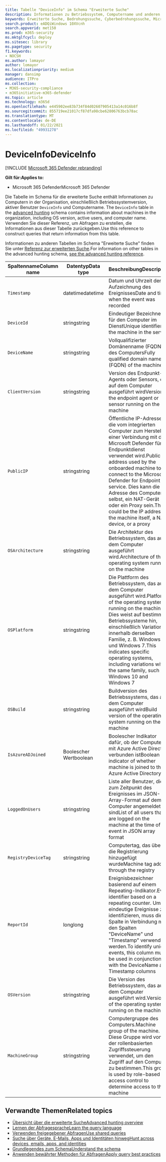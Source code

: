 ```yaml
---
title: Tabelle "DeviceInfo" im Schema "Erweiterte Suche"
description: Informationen zu Betriebssystem, Computername und anderen Computerinformationen in der Tabelle "DeviceInfo" des Schemas für die erweiterte Suche
keywords: Erweiterte Suche, Bedrohungssuche, Cyberbedrohungssuche, Microsoft Threat Protection, Microsoft 365, Mtp, m365, Suche, Abfrage, Telemetrie, Schemareferenz, Kusto, Tabelle, Spalte, Datentyp, Beschreibung, MachineInfo, DeviceInfo, Gerät, Computer, BETRIEBSSYSTEM, Plattform, Benutzer
search.product: eADQiWindows 10XVcnh
search.appverid: met150
ms.prod: m365-security
ms.mktglfcycl: deploy
ms.sitesec: library
ms.pagetype: security
f1.keywords:
- NOCSH
ms.author: lomayor
author: lomayor
ms.localizationpriority: medium
manager: dansimp
audience: ITPro
ms.collection:
- M365-security-compliance
- m365initiative-m365-defender
ms.topic: article
ms.technology: m365d
ms.openlocfilehash: e445902ee83b734f84d02607905413a14c016b8f
ms.sourcegitcommit: 855719ee21017cf87dfa98cbe62806763bcb78ac
ms.translationtype: MT
ms.contentlocale: de-DE
ms.lasthandoff: 01/22/2021
ms.locfileid: "49931278"
---
```

# <a name="deviceinfo"></a><span data-ttu-id="079f4-104">DeviceInfo</span><span class="sxs-lookup"><span data-stu-id="079f4-104">DeviceInfo</span></span>

[!INCLUDE [Microsoft 365 Defender rebranding](../includes/microsoft-defender.md)]


<span data-ttu-id="079f4-105">**Gilt für:**</span><span class="sxs-lookup"><span data-stu-id="079f4-105">**Applies to:**</span></span>
- <span data-ttu-id="079f4-106">Microsoft 365 Defender</span><span class="sxs-lookup"><span data-stu-id="079f4-106">Microsoft 365 Defender</span></span>



<span data-ttu-id="079f4-107">Die Tabelle im Schema für die erweiterte Suche enthält Informationen zu Computern in der Organisation, einschließlich Betriebssystemversion, aktiver Benutzer `DeviceInfo` und Computername. [](advanced-hunting-overview.md)</span><span class="sxs-lookup"><span data-stu-id="079f4-107">The `DeviceInfo` table in the [advanced hunting](advanced-hunting-overview.md) schema contains information about machines in the organization, including OS version, active users, and computer name.</span></span> <span data-ttu-id="079f4-108">Verwenden Sie dieser Referenz, um Abfragen zu erstellen, die Informationen aus dieser Tabelle zurückgeben.</span><span class="sxs-lookup"><span data-stu-id="079f4-108">Use this reference to construct queries that return information from this table.</span></span>

<span data-ttu-id="079f4-109">Informationen zu anderen Tabellen im Schema "Erweiterte Suche" finden Sie unter [Referenz zur erweiterten Suche](advanced-hunting-schema-tables.md).</span><span class="sxs-lookup"><span data-stu-id="079f4-109">For information on other tables in the advanced hunting schema, [see the advanced hunting reference](advanced-hunting-schema-tables.md).</span></span>

| <span data-ttu-id="079f4-110">Spaltenname</span><span class="sxs-lookup"><span data-stu-id="079f4-110">Column name</span></span> | <span data-ttu-id="079f4-111">Datentyp</span><span class="sxs-lookup"><span data-stu-id="079f4-111">Data type</span></span> | <span data-ttu-id="079f4-112">Beschreibung</span><span class="sxs-lookup"><span data-stu-id="079f4-112">Description</span></span> |
|-------------|-----------|-------------|
| `Timestamp` | <span data-ttu-id="079f4-113">datetime</span><span class="sxs-lookup"><span data-stu-id="079f4-113">datetime</span></span> | <span data-ttu-id="079f4-114">Datum und Uhrzeit der Aufzeichnung des Ereignisses</span><span class="sxs-lookup"><span data-stu-id="079f4-114">Date and time when the event was recorded</span></span> |
| `DeviceId` | <span data-ttu-id="079f4-115">string</span><span class="sxs-lookup"><span data-stu-id="079f4-115">string</span></span> | <span data-ttu-id="079f4-116">Eindeutiger Bezeichner für den Computer im Dienst</span><span class="sxs-lookup"><span data-stu-id="079f4-116">Unique identifier for the machine in the service</span></span> |
| `DeviceName` | <span data-ttu-id="079f4-117">string</span><span class="sxs-lookup"><span data-stu-id="079f4-117">string</span></span> | <span data-ttu-id="079f4-118">Vollqualifizierter Domänenname (FQDN) des Computers</span><span class="sxs-lookup"><span data-stu-id="079f4-118">Fully qualified domain name (FQDN) of the machine</span></span> |
| `ClientVersion` | <span data-ttu-id="079f4-119">string</span><span class="sxs-lookup"><span data-stu-id="079f4-119">string</span></span> | <span data-ttu-id="079f4-120">Version des Endpunkt-Agents oder Sensors, der auf dem Computer ausgeführt wird</span><span class="sxs-lookup"><span data-stu-id="079f4-120">Version of the endpoint agent or sensor running on the machine</span></span> |
| `PublicIP` | <span data-ttu-id="079f4-121">string</span><span class="sxs-lookup"><span data-stu-id="079f4-121">string</span></span> | <span data-ttu-id="079f4-122">Öffentliche IP-Adresse, die vom integrierten Computer zum Herstellen einer Verbindung mit dem Microsoft Defender für Endpunktdienst verwendet wird.</span><span class="sxs-lookup"><span data-stu-id="079f4-122">Public IP address used by the onboarded machine to connect to the Microsoft  Defender for Endpoint service.</span></span> <span data-ttu-id="079f4-123">Dies kann die IP-Adresse des Computers selbst, ein NAT-Gerät oder ein Proxy sein.</span><span class="sxs-lookup"><span data-stu-id="079f4-123">This could be the IP address of the machine itself, a NAT device, or a proxy</span></span> |
| `OSArchitecture` | <span data-ttu-id="079f4-124">string</span><span class="sxs-lookup"><span data-stu-id="079f4-124">string</span></span> | <span data-ttu-id="079f4-125">Die Architektur des Betriebssystem, das auf dem Computer ausgeführt wird.</span><span class="sxs-lookup"><span data-stu-id="079f4-125">Architecture of the operating system running on the machine</span></span> |
| `OSPlatform` | <span data-ttu-id="079f4-126">string</span><span class="sxs-lookup"><span data-stu-id="079f4-126">string</span></span> | <span data-ttu-id="079f4-127">Die Plattform des Betriebssystem, das auf dem Computer ausgeführt wird.</span><span class="sxs-lookup"><span data-stu-id="079f4-127">Platform of the operating system running on the machine.</span></span> <span data-ttu-id="079f4-128">Dies weist auf bestimmte Betriebssysteme hin, einschließlich Variationen innerhalb derselben Familie, z. B. Windows 10 und Windows 7.</span><span class="sxs-lookup"><span data-stu-id="079f4-128">This indicates specific operating systems, including variations within the same family, such as Windows 10 and Windows 7</span></span> |
| `OSBuild` | <span data-ttu-id="079f4-129">string</span><span class="sxs-lookup"><span data-stu-id="079f4-129">string</span></span> | <span data-ttu-id="079f4-130">Buildversion des Betriebssystems, das auf dem Computer ausgeführt wird</span><span class="sxs-lookup"><span data-stu-id="079f4-130">Build version of the operating system running on the machine</span></span> |
| `IsAzureADJoined` | <span data-ttu-id="079f4-131">Boolescher Wert</span><span class="sxs-lookup"><span data-stu-id="079f4-131">boolean</span></span> | <span data-ttu-id="079f4-132">Boolescher Indikator dafür, ob der Computer mit Azure Active Directory verbunden ist</span><span class="sxs-lookup"><span data-stu-id="079f4-132">Boolean indicator of whether machine is joined to the Azure Active Directory</span></span> |
| `LoggedOnUsers` | <span data-ttu-id="079f4-133">string</span><span class="sxs-lookup"><span data-stu-id="079f4-133">string</span></span> | <span data-ttu-id="079f4-134">Liste aller Benutzer, die zum Zeitpunkt des Ereignisses im JSON-Array-Format auf dem Computer angemeldet sind</span><span class="sxs-lookup"><span data-stu-id="079f4-134">List of all users that are logged on the machine at the time of the event in JSON array format</span></span> |
| `RegistryDeviceTag` | <span data-ttu-id="079f4-135">string</span><span class="sxs-lookup"><span data-stu-id="079f4-135">string</span></span> | <span data-ttu-id="079f4-136">Computertag, das über die Registrierung hinzugefügt wurde</span><span class="sxs-lookup"><span data-stu-id="079f4-136">Machine tag added through the registry</span></span> |
| `ReportId` | <span data-ttu-id="079f4-137">long</span><span class="sxs-lookup"><span data-stu-id="079f4-137">long</span></span> | <span data-ttu-id="079f4-138">Ereignisbezeichner basierend auf einem Repeating-Indikator.</span><span class="sxs-lookup"><span data-stu-id="079f4-138">Event identifier based on a repeating counter.</span></span> <span data-ttu-id="079f4-139">Um eindeutige Ereignisse zu identifizieren, muss diese Spalte in Verbindung mit den Spalten "DeviceName" und "Timestamp" verwendet werden.</span><span class="sxs-lookup"><span data-stu-id="079f4-139">To identify unique events, this column must be used in conjunction with the DeviceName and Timestamp columns</span></span> |
| `OSVersion` | <span data-ttu-id="079f4-140">string</span><span class="sxs-lookup"><span data-stu-id="079f4-140">string</span></span> | <span data-ttu-id="079f4-141">Die Version des Betriebssystem, das auf dem Computer ausgeführt wird.</span><span class="sxs-lookup"><span data-stu-id="079f4-141">Version of the operating system running on the machine</span></span> |
| `MachineGroup` | <span data-ttu-id="079f4-142">string</span><span class="sxs-lookup"><span data-stu-id="079f4-142">string</span></span> | <span data-ttu-id="079f4-143">Computergruppe des Computers.</span><span class="sxs-lookup"><span data-stu-id="079f4-143">Machine group of the machine.</span></span> <span data-ttu-id="079f4-144">Diese Gruppe wird von der rollenbasierten Zugriffssteuerung verwendet, um den Zugriff auf den Computer zu bestimmen.</span><span class="sxs-lookup"><span data-stu-id="079f4-144">This group is used by role-based access control to determine access to the machine</span></span> |

## <a name="related-topics"></a><span data-ttu-id="079f4-145">Verwandte Themen</span><span class="sxs-lookup"><span data-stu-id="079f4-145">Related topics</span></span>
- [<span data-ttu-id="079f4-146">Übersicht über die erweiterte Suche</span><span class="sxs-lookup"><span data-stu-id="079f4-146">Advanced hunting overview</span></span>](advanced-hunting-overview.md)
- [<span data-ttu-id="079f4-147">Lernen der Abfragesprache</span><span class="sxs-lookup"><span data-stu-id="079f4-147">Learn the query language</span></span>](advanced-hunting-query-language.md)
- [<span data-ttu-id="079f4-148">Verwenden freigegebener Abfragen</span><span class="sxs-lookup"><span data-stu-id="079f4-148">Use shared queries</span></span>](advanced-hunting-shared-queries.md)
- [<span data-ttu-id="079f4-149">Suche über Geräte, E-Mails, Apps und Identitäten hinweg</span><span class="sxs-lookup"><span data-stu-id="079f4-149">Hunt across devices, emails, apps, and identities</span></span>](advanced-hunting-query-emails-devices.md)
- [<span data-ttu-id="079f4-150">Grundlegendes zum Schema</span><span class="sxs-lookup"><span data-stu-id="079f4-150">Understand the schema</span></span>](advanced-hunting-schema-tables.md)
- [<span data-ttu-id="079f4-151">Anwenden bewährter Methoden für Abfragen</span><span class="sxs-lookup"><span data-stu-id="079f4-151">Apply query best practices</span></span>](advanced-hunting-best-practices.md)
